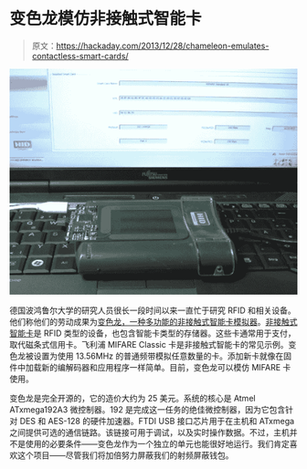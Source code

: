 # 变色龙模仿非接触式智能卡

> 原文：<https://hackaday.com/2013/12/28/chameleon-emulates-contactless-smart-cards/>

![chameleon](img/4b05cc69718d6665c98565a082dad74c.png)

德国波鸿鲁尔大学的研究人员很长一段时间以来一直忙于研究 RFID 和相关设备。他们称他们的劳动成果为[变色龙，一种多功能的非接触式智能卡模拟器](https://github.com/skuep/ChameleonMini/wiki)。[非接触式智能卡](http://en.wikipedia.org/wiki/Contactless_smart_card)是 RFID 类型的设备，也包含智能卡类型的存储器。这些卡通常用于支付，取代磁条式信用卡。飞利浦 MIFARE Classic 卡是非接触式智能卡的常见示例。变色龙被设置为使用 13.56MHz 的普通频带模拟任意数量的卡。添加新卡就像在固件中加载新的编解码器和应用程序一样简单。目前，变色龙可以模仿 MIFARE 卡使用。

变色龙是完全开源的，它的造价大约为 25 美元。系统的核心是 Atmel ATxmega192A3 微控制器。192 是完成这一任务的绝佳微控制器，因为它包含针对 DES 和 AES-128 的硬件加速器。FTDI USB 接口芯片用于在主机和 ATxmega 之间提供可选的通信链路。该链接可用于调试，以及实时操作数据。不过，主机并不是使用的必要条件——变色龙作为一个独立的单元也能很好地运行。我们肯定喜欢这个项目——尽管我们将加倍努力屏蔽我们的射频屏蔽钱包。